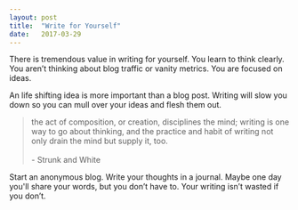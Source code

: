 ```yaml
---
layout: post
title:  "Write for Yourself"
date:   2017-03-29
---
```


There is tremendous value in writing for yourself.
You learn to think clearly. You aren’t thinking about blog traffic or vanity metrics. You are focused on ideas.

An life shifting idea is more important than a blog post.
Writing will slow you down so you can mull over your ideas and flesh them out.

>the act of composition, or creation, disciplines the mind; writing is one way to go about thinking, and the practice and habit of writing not only drain the mind but supply it, too. <br><br> - Strunk and White


Start an anonymous blog.
Write your thoughts in a journal.
Maybe one day you'll share your words, but you don’t have to.
Your writing isn’t wasted if you don’t.
